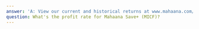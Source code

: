 ```yaml
---
answer: 'A: View our current and historical returns at www.mahaana.com/micf#Performance.'
question: What's the profit rate for Mahaana Save+ (MICF)?
---
```

